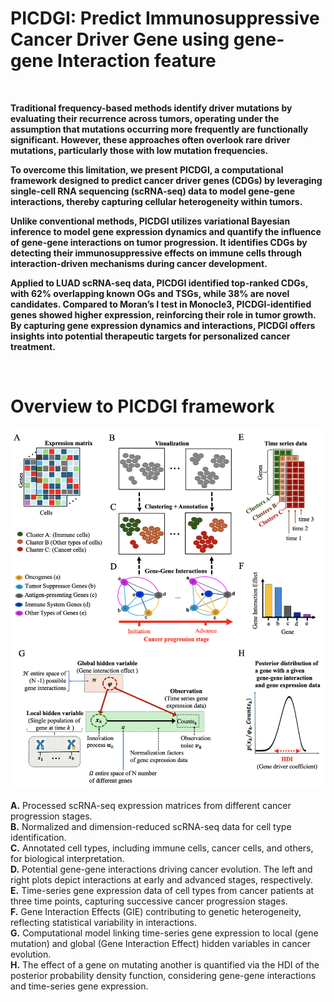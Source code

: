 # PICDGI: Predict Immunosuppressive Cancer Driver Gene using gene-gene Interaction feature

$~~$

**Traditional frequency-based methods identify driver mutations by evaluating their recurrence across tumors, operating under the assumption that mutations occurring more frequently are functionally significant. However, these approaches often overlook rare driver mutations, particularly those with low mutation frequencies.**

**To overcome this limitation, we present PICDGI, a computational framework designed to predict cancer driver genes (CDGs) by leveraging single-cell RNA sequencing (scRNA-seq) data to model gene-gene interactions, thereby capturing cellular heterogeneity within tumors.**

**Unlike conventional methods, PICDGI utilizes variational Bayesian inference to model gene expression dynamics and quantify the influence of gene-gene interactions on tumor progression. It identifies CDGs by detecting their immunosuppressive effects on immune cells through interaction-driven mechanisms during cancer development.**

**Applied to LUAD scRNA-seq data, PICDGI identified top-ranked CDGs, with 62% overlapping known OGs and TSGs, while 38% are novel candidates. Compared to Moran’s I test in Monocle3, PICDGI-identified genes showed higher expression, reinforcing their role in tumor growth. By capturing gene expression dynamics and interactions, PICDGI offers insights into potential therapeutic targets for personalized cancer treatment.**

$~~$

# Overview to PICDGI framework

![](Figure/github.png)

**A.** Processed scRNA-seq expression matrices from different cancer progression stages.<br>
**B.** Normalized and dimension-reduced scRNA-seq data for cell type identification.<br>
**C.** Annotated cell types, including immune cells, cancer cells, and others, for biological interpretation.<br>
**D.** Potential gene-gene interactions driving cancer evolution. The left and right plots depict interactions at early and advanced stages, respectively. <br>
**E.** Time-series gene expression data of cell types from cancer patients at three time points, capturing successive cancer progression stages.<br>
**F.** Gene Interaction Effects (GIE) contributing to genetic heterogeneity, reflecting statistical variability in interactions.<br>
**G.** Computational model linking time-series gene expression to local (gene mutation) and global (Gene Interaction Effect) hidden variables in cancer evolution.<br>
**H.** The effect of a gene on mutating another is quantified via the HDI of the posterior probability density function, considering gene-gene interactions and time-series gene expression.<br>






